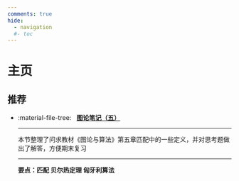 ```yaml
---
comments: true
hide:
  - navigation
  #- toc
---
```


# 主页

## 推荐

<div class="grid cards" markdown>

-   :material-file-tree: &nbsp; __[图论笔记（五）][meta]__

    ---

    本节整理了问求教材《图论与算法》第五章匹配中的一些定义，并对思考题做出了解答，方便期末复习

    ---

    __要点：匹配  贝尔热定理  匈牙利算法__

<!-- -   :material-share-circle: &nbsp; __[Built-in social plugin][social]__

    ---

    The social plugin automatically generates beautiful and customizable
    social cards for each post and page, showing as previews on social media.

    ---

    __Links to your blog render beautiful social cards when shared on social
    media__

-   :material-rabbit: &nbsp; __[Built-in optimize plugin][optimize]__

    ---

    The optimize plugin automatically identifies and optimizes all media files
    that you reference in your project by using compression and conversion
    techniques.

    ---

    __Your blog loads faster as smaller images are served to your users__

-   :material-tag-text: &nbsp; __[Built-in tags plugin][tags]__

    ---

    The tags plugin allows to categorize gta alongside with pages in your
    project, to improve their discoverability and connect gta to your
    documentation.

    ---

    __Your documentation's tag system integrates with your blog__ -->

</div>

  [meta]: 问求相关/GTA/1.md
  [social]: 问求相关/GTA/1.md
  [optimize]: 问求相关/GTA/1.md
  [tags]: 问求相关/GTA/1.md
